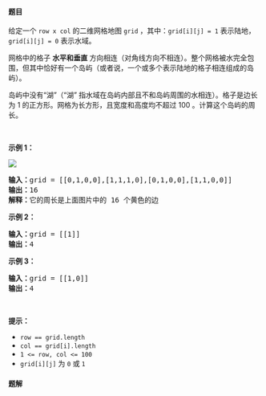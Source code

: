 #### 题目
<p>给定一个 <code>row x col</code> 的二维网格地图 <code>grid</code> ，其中：<code>grid[i][j] = 1</code> 表示陆地， <code>grid[i][j] = 0</code> 表示水域。</p>

<p>网格中的格子 <strong>水平和垂直</strong> 方向相连（对角线方向不相连）。整个网格被水完全包围，但其中恰好有一个岛屿（或者说，一个或多个表示陆地的格子相连组成的岛屿）。</p>

<p>岛屿中没有“湖”（“湖” 指水域在岛屿内部且不和岛屿周围的水相连）。格子是边长为 1 的正方形。网格为长方形，且宽度和高度均不超过 100 。计算这个岛屿的周长。</p>

<p> </p>

<p><strong>示例 1：</strong></p>

<p><img src="https://assets.leetcode-cn.com/aliyun-lc-upload/uploads/2018/10/12/island.png" /></p>

<pre>
<strong>输入：</strong>grid = [[0,1,0,0],[1,1,1,0],[0,1,0,0],[1,1,0,0]]
<strong>输出：</strong>16
<strong>解释：</strong>它的周长是上面图片中的 16 个黄色的边</pre>

<p><strong>示例 2：</strong></p>

<pre>
<strong>输入：</strong>grid = [[1]]
<strong>输出：</strong>4
</pre>

<p><strong>示例 3：</strong></p>

<pre>
<strong>输入：</strong>grid = [[1,0]]
<strong>输出：</strong>4
</pre>

<p> </p>

<p><strong>提示：</strong></p>

<ul>
	<li><code>row == grid.length</code></li>
	<li><code>col == grid[i].length</code></li>
	<li><code>1 <= row, col <= 100</code></li>
	<li><code>grid[i][j]</code> 为 <code>0</code> 或 <code>1</code></li>
</ul>


 #### 题解
